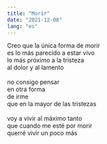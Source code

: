 ```yaml
---
title: "Morir"
date: "2021-12-08"
lang: "es"
---
```


Creo que la única forma de morir\
es lo más parecido a estar vivo\
lo más próximo a la tristeza\
al dolor y al lamento\
\
no consigo pensar\
en otra forma\
de irme\
que en la mayor de las tristezas\
\
voy a vivir al máximo tanto\
que cuando me esté por morir\
querré vivir un poco más
